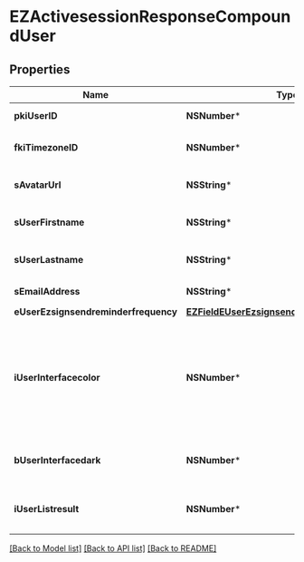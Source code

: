 # EZActivesessionResponseCompoundUser

## Properties
Name | Type | Description | Notes
------------ | ------------- | ------------- | -------------
**pkiUserID** | **NSNumber*** | The unique ID of the User | 
**fkiTimezoneID** | **NSNumber*** | The unique ID of the Timezone | 
**sAvatarUrl** | **NSString*** | The url of the picture used as avatar | 
**sUserFirstname** | **NSString*** | The First name of the user | 
**sUserLastname** | **NSString*** | The Last name of the user | 
**sEmailAddress** | **NSString*** | The email address. | 
**eUserEzsignsendreminderfrequency** | [**EZFieldEUserEzsignsendreminderfrequency***](EZFieldEUserEzsignsendreminderfrequency.md) |  | 
**iUserInterfacecolor** | **NSNumber*** | The int32 representation of the interface color. For example, RGB color #39435B would be 3752795 | 
**bUserInterfacedark** | **NSNumber*** | Whether to use a dark mode interface | 
**iUserListresult** | **NSNumber*** | The number of rows to return by default in lists | 

[[Back to Model list]](../README.md#documentation-for-models) [[Back to API list]](../README.md#documentation-for-api-endpoints) [[Back to README]](../README.md)


